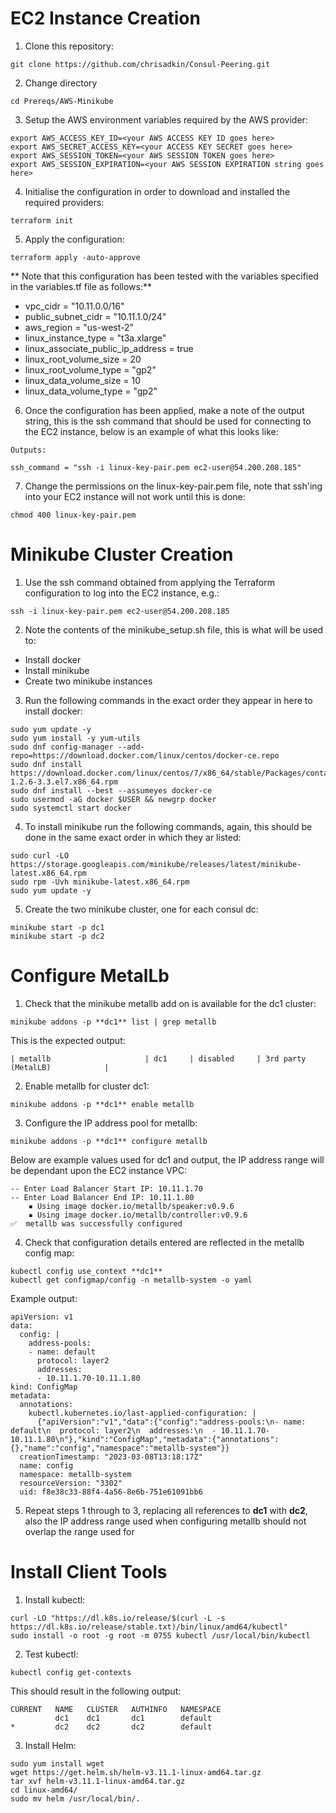 # EC2 Instance Creation 

1. Clone this repository:
```
git clone https://github.com/chrisadkin/Consul-Peering.git
```

2. Change directory 
```
cd Prereqs/AWS-Minikube
```

3. Setup the AWS environment variables required by the AWS provider:
```
export AWS_ACCESS_KEY_ID=<your AWS ACCESS KEY ID goes here>
export AWS_SECRET_ACCESS_KEY=<your ACCESS KEY SECRET goes here>
export AWS_SESSION_TOKEN=<your AWS SESSION TOKEN goes here>
export AWS_SESSION_EXPIRATION=<your AWS SESSION EXPIRATION string goes here>
```

4. Initialise the configuration in order to download and installed the required providers:
```
terraform init
```

5. Apply the configuration:
```
terraform apply -auto-approve
```

** Note that this configuration has been tested with the variables specified in the variables.tf file as follows:**
- vpc_cidr                          = "10.11.0.0/16"
- public_subnet_cidr                = "10.11.1.0/24"
- aws_region                        = "us-west-2"
- linux_instance_type               = "t3a.xlarge"
- linux_associate_public_ip_address = true
- linux_root_volume_size            = 20
- linux_root_volume_type            = "gp2"
- linux_data_volume_size            = 10
- linux_data_volume_type            = "gp2"

6. Once the configuration has been applied, make a note of the output string, this is the ssh command that should be used for connecting to
   the EC2 instance, below is an example of what this looks like:
```
Outputs:

ssh_command = "ssh -i linux-key-pair.pem ec2-user@54.200.208.185"
```

7. Change the permissions on the linux-key-pair.pem file, note that ssh'ing into your EC2 instance will not work until this is done:
```
chmod 400 linux-key-pair.pem
```
   
# Minikube Cluster Creation

1. Use the ssh command obtained from applying the Terraform configuration to log into the EC2 instance, e.g.:
```
ssh -i linux-key-pair.pem ec2-user@54.200.208.185
```

2. Note the contents of the minikube_setup.sh file, this is what will be used to:

- Install docker
- Install minikube
- Create two minikube instances

3. Run the following commands in the exact order they appear in here to install docker:
```
sudo yum update -y
sudo yum install -y yum-utils
sudo dnf config-manager --add-repo=https://download.docker.com/linux/centos/docker-ce.repo
sudo dnf install https://download.docker.com/linux/centos/7/x86_64/stable/Packages/containerd.io-1.2.6-3.3.el7.x86_64.rpm
sudo dnf install --best --assumeyes docker-ce
sudo usermod -aG docker $USER && newgrp docker
sudo systemctl start docker
```

4. To install minikube run the following commands, again, this should be done in the same exact order in which they ar listed:
```
sudo curl -LO https://storage.googleapis.com/minikube/releases/latest/minikube-latest.x86_64.rpm
sudo rpm -Uvh minikube-latest.x86_64.rpm
sudo yum update -y
```

5. Create the two minikube cluster, one for each consul dc:
```
minikube start -p dc1
minikube start -p dc2
```

# Configure MetalLb

1. Check that the minikube metallb add on is available for the dc1 cluster:
```
minikube addons -p **dc1** list | grep metallb
```
   This is the expected output: 
```
| metallb                     | dc1     | disabled     | 3rd party (MetalLB)            |
```

2. Enable metallb for cluster dc1:
```
minikube addons -p **dc1** enable metallb
```

3. Configure the IP address pool for metallb:
```
minikube addons -p **dc1** configure metallb
```
   Below are example values used for dc1 and output, the IP address range will be dependant upon the EC2 instance VPC:
```
-- Enter Load Balancer Start IP: 10.11.1.70
-- Enter Load Balancer End IP: 10.11.1.80
    ▪ Using image docker.io/metallb/speaker:v0.9.6
    ▪ Using image docker.io/metallb/controller:v0.9.6
✅  metallb was successfully configured
```

4. Check that configuration details entered are reflected in the metallb config map:

```
kubectl config use_context **dc1**
kubectl get configmap/config -n metallb-system -o yaml
```
   Example output:   
```
apiVersion: v1
data:
  config: |
    address-pools:
    - name: default
      protocol: layer2
      addresses:
      - 10.11.1.70-10.11.1.80
kind: ConfigMap
metadata:
  annotations:
    kubectl.kubernetes.io/last-applied-configuration: |
      {"apiVersion":"v1","data":{"config":"address-pools:\n- name: default\n  protocol: layer2\n  addresses:\n  - 10.11.1.70-10.11.1.80\n"},"kind":"ConfigMap","metadata":{"annotations":{},"name":"config","namespace":"metallb-system"}}
  creationTimestamp: "2023-03-08T13:18:17Z"
  name: config
  namespace: metallb-system
  resourceVersion: "3302"
  uid: f8e38c33-88f4-4a56-8e6b-751e61091bb6
```

5. Repeat steps 1 through to 3, replacing all references to **dc1** with **dc2**, also the IP address range used when configuring metallb
   should not overlap the range used for 

# Install Client Tools

1. Install kubectl:
```
curl -LO "https://dl.k8s.io/release/$(curl -L -s https://dl.k8s.io/release/stable.txt)/bin/linux/amd64/kubectl"
sudo install -o root -g root -m 0755 kubectl /usr/local/bin/kubectl
```

2. Test kubectl:
```
kubectl config get-contexts
```
This should result in the following output:
```
CURRENT   NAME   CLUSTER   AUTHINFO   NAMESPACE
          dc1    dc1       dc1        default
*         dc2    dc2       dc2        default
```

3. Install Helm:
```
sudo yum install wget
wget https://get.helm.sh/helm-v3.11.1-linux-amd64.tar.gz
tar xvf helm-v3.11.1-linux-amd64.tar.gz
cd linux-amd64/
sudo mv helm /usr/local/bin/.
```
